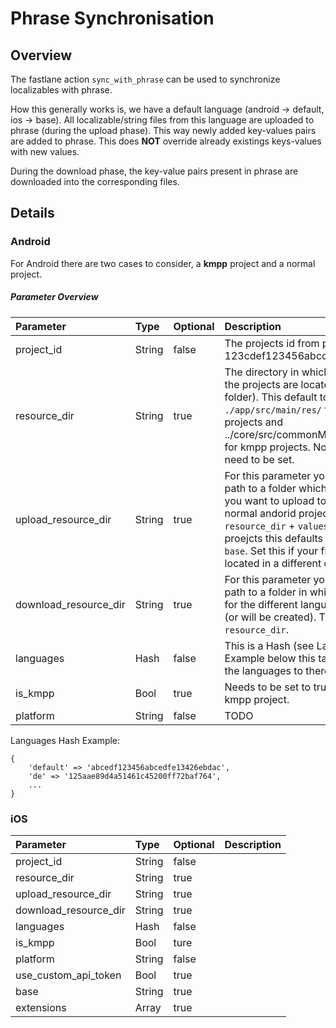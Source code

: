 # Phrase Synchronisation

## Overview

The fastlane action `sync_with_phrase` can be used to synchronize localizables with phrase.

How this generally works is, we have a default language (android -> default, ios -> base). All localizable/string files from this language are uploaded to phrase (during the upload phase). This way newly added key-values pairs are added to phrase. This does **NOT** override already existings keys-values with new values.

During the download phase, the key-value pairs present in phrase are downloaded into the corresponding files.

## Details

### Android

For Android there are two cases to consider, a **kmpp** project and a normal project.

##### Parameter Overview

| Parameter     | Type          | Optional  | Description |
|:------------- |:------------- |:--------- |:----------- |
|project_id|String|false|The projects id from phrase. Looks like: 123cdef123456abcd32ef34bg234eb|
|resource_dir|String|true|The directory in which the resources of the projects are located (e.g. the values folder). This default to `./app/src/main/res/` for normal android projects and ../core/src/commonMain/resources/MR/` for kmpp projects. Normally this doesn't need to be set.|
|upload_resource\_dir|String|true|For this parameter you can pass in a path to a folder which contains the file you want to upload to phrase. For normal andorid projects this default to `resource_dir` + `values`. For kmpp proejcts this defaults to `resource_dir` + `base`. Set this if your files to upload are located in a different directory.|
|download_resource\_dir|String|true|For this parameter you can pass in a path to a folder in which the subfolders for the different languages are located (or will be created). This defaults to the `resource_dir`.|
|languages|Hash|false|This is a Hash (see Languages Hash Example below this table) which maps the languages to there phrase_ids.|
|is_kmpp|Bool|true|Needs to be set to true if the project is a kmpp project.|
|platform|String|false|TODO|

Languages Hash Example:
```
{
    'default' => 'abcedf123456abcedfe13426ebdac',
    'de' => '125aae89d4a51461c45200ff72baf764',
    ...
}
```

### iOS

| Parameter     | Type          | Optional  | Description |
|:------------- |:------------- |:--------- |:----------- |
|project_id|String|false||
|resource_dir|String|true||
|upload_resource\_dir|String|true||
|download_resource\_dir|String|true||
|languages|Hash|false||
|is_kmpp|Bool|ture||
|platform|String|false||
|use_custom\_api\_token|Bool|true||
|base|String|true||
|extensions|Array|true||